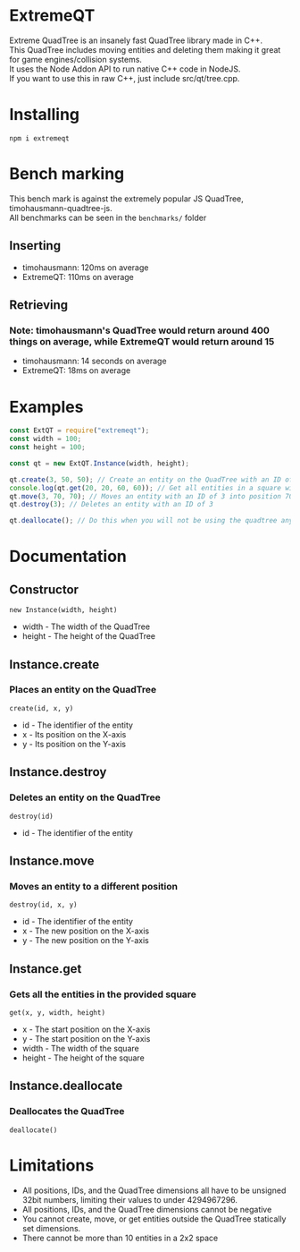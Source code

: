 # ExtremeQT

Extreme QuadTree is an insanely fast QuadTree library made in C++. <br>
This QuadTree includes moving entities and deleting them making it great for game engines/collision systems. <br>
It uses the Node Addon API to run native C++ code in NodeJS. <br>
If you want to use this in raw C++, just include src/qt/tree.cpp.

# Installing

`npm i extremeqt`

# Bench marking

This bench mark is against the extremely popular JS QuadTree, timohausmann-quadtree-js. <br>
All benchmarks can be seen in the `benchmarks/` folder

## Inserting

-   timohausmann: 120ms on average
-   ExtremeQT: 110ms on average

## Retrieving

### Note: timohausmann's QuadTree would return around 400 things on average, while ExtremeQT would return around 15

-   timohausmann: 14 seconds on average
-   ExtremeQT: 18ms on average

# Examples

```js
const ExtQT = require("extremeqt");
const width = 100;
const height = 100;

const qt = new ExtQT.Instance(width, height);

qt.create(3, 50, 50); // Create an entity on the QuadTree with an ID of 3, at position 50, 50.
console.log(qt.get(20, 20, 60, 60)); // Get all entities in a square with the width and height of 60, at position 20,20
qt.move(3, 70, 70); // Moves an entity with an ID of 3 into position 70,70
qt.destroy(3); // Deletes an entity with an ID of 3

qt.deallocate(); // Do this when you will not be using the quadtree anymore. Otherwise it will cause a memory leak.
```

# Documentation

## **Constructor**

`new Instance(width, height)`

-   width - The width of the QuadTree
-   height - The height of the QuadTree

## **Instance.create**

### Places an entity on the QuadTree

`create(id, x, y)`

-   id - The identifier of the entity
-   x - Its position on the X-axis
-   y - Its position on the Y-axis

## **Instance.destroy**

### Deletes an entity on the QuadTree

`destroy(id)`

-   id - The identifier of the entity

## **Instance.move**

### Moves an entity to a different position

`destroy(id, x, y)`

-   id - The identifier of the entity
-   x - The new position on the X-axis
-   y - The new position on the Y-axis

## **Instance.get**

### Gets all the entities in the provided square

`get(x, y, width, height)`

-   x - The start position on the X-axis
-   y - The start position on the Y-axis
-   width - The width of the square
-   height - The height of the square

## **Instance.deallocate**

### Deallocates the QuadTree

`deallocate()`

# Limitations

-   All positions, IDs, and the QuadTree dimensions all have to be unsigned 32bit numbers, limiting their values to under 4294967296.
-   All positions, IDs, and the QuadTree dimensions cannot be negative
-   You cannot create, move, or get entities outside the QuadTree statically set dimensions.
-   There cannot be more than 10 entities in a 2x2 space
